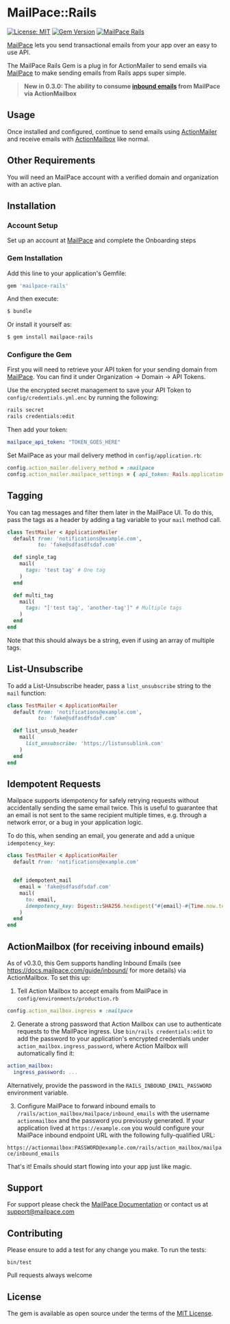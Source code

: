 # MailPace::Rails

[![License: MIT](https://img.shields.io/badge/License-MIT-green.svg)](https://opensource.org/licenses/MIT)
[![Gem Version](https://badge.fury.io/rb/mailpace-rails.svg)](https://badge.fury.io/rb/mailpace-rails)
[![MailPace Rails](https://circleci.com/gh/mailpace/mailpace-rails.svg?style=svg)](https://app.circleci.com/pipelines/github/mailpace/mailpace-rails)

[MailPace](https://mailpace.com) lets you send transactional emails from your app over an easy to use API.

The MailPace Rails Gem is a plug in for ActionMailer to send emails via [MailPace](https://mailpace.com) to make sending emails from Rails apps super simple.

> **New in 0.3.0: The ability to consume [inbound emails](https://docs.mailpace.com/guide/inbound/) from MailPace via ActionMailbox**

##  Usage

Once installed and configured, continue to send emails using [ActionMailer](https://guides.rubyonrails.org/action_mailer_basics.html) and receive emails with [ActionMailbox](https://edgeguides.rubyonrails.org/action_mailbox_basics.html) like normal.

## Other Requirements

You will need an MailPace account with a verified domain and organization with an active plan.

## Installation

### Account Setup

Set up an account at [MailPace](https://app.mailpace.com/users/sign_up) and complete the Onboarding steps

### Gem Installation

Add this line to your application's Gemfile:

```ruby
gem 'mailpace-rails'
```

And then execute:
```bash
$ bundle
```

Or install it yourself as:
```bash
$ gem install mailpace-rails
```

### Configure the Gem

First you will need to retrieve your API token for your sending domain from [MailPace](https://app.mailpace.com). You can find it under Organization -> Domain -> API Tokens.

Use the encrypted secret management to save your API Token to `config/credentials.yml.enc` by running the following:

```bash
rails secret
rails credentials:edit
```

Then add your token:

```yaml
mailpace_api_token: "TOKEN_GOES_HERE"
```

Set MailPace as your mail delivery method in `config/application.rb`:

```ruby
config.action_mailer.delivery_method = :mailpace
config.action_mailer.mailpace_settings = { api_token: Rails.application.credentials.mailpace_api_token }
```

## Tagging

You can tag messages and filter them later in the MailPace UI. To do this, pass the tags as a header by adding a tag variable to your `mail` method call.

```ruby
class TestMailer < ApplicationMailer
  default from: 'notifications@example.com',
          to: 'fake@sdfasdfsdaf.com'

  def single_tag
    mail(
      tags: 'test tag' # One tag
    )
  end

  def multi_tag
    mail(
      tags: "['test tag', 'another-tag']" # Multiple tags
    )
  end
end
```

Note that this should always be a string, even if using an array of multiple tags.

## List-Unsubscribe

To add a List-Unsubscribe header, pass a `list_unsubscribe` string to the `mail` function:

```ruby
class TestMailer < ApplicationMailer
  default from: 'notifications@example.com',
          to: 'fake@sdfasdfsdaf.com'

  def list_unsub_header
    mail(
      list_unsubscribe: 'https://listunsublink.com'
    )
  end
end
```

## Idempotent Requests

Mailpace supports idempotency for safely retrying requests without accidentally sending the same email twice. This is useful to guarantee that an email is not sent to the same recipient multiple times, e.g. through a network error, or a bug in your application logic.

To do this, when sending an email, you generate and add a unique `idempotency_key`:

```ruby
class TestMailer < ApplicationMailer
  default from: 'notifications@example.com'


  def idempotent_mail
    email = 'fake@sdfasdfsdaf.com'
    mail(
      to: email,
      idempotency_key: Digest::SHA256.hexdigest("#{email}-#{Time.now.to_i / 3600}")
    )
  end
end
```

## ActionMailbox (for receiving inbound emails)

As of v0.3.0, this Gem supports handling Inbound Emails (see https://docs.mailpace.com/guide/inbound/ for more details) via ActionMailbox. To set this up:

1. Tell Action Mailbox to accept emails from MailPace in `config/environments/production.rb`

```ruby
config.action_mailbox.ingress = :mailpace
```

2. Generate a strong password that Action Mailbox can use to authenticate requests to the MailPace ingress.
Use `bin/rails credentials:edit` to add the password to your application's encrypted credentials under `action_mailbox.ingress_password`, where Action Mailbox will automatically find it:

```yaml
action_mailbox:
  ingress_password: ...
```

Alternatively, provide the password in the `RAILS_INBOUND_EMAIL_PASSWORD` environment variable.

3. Configure MailPace to forward inbound emails to `/rails/action_mailbox/mailpace/inbound_emails` with the username `actionmailbox` and the password you previously generated. If your application lived at `https://example.com` you would configure your MailPace inbound endpoint URL with the following fully-qualified URL:

`https://actionmailbox:PASSWORD@example.com/rails/action_mailbox/mailpace/inbound_emails`

That's it! Emails should start flowing into your app just like magic.
## Support

For support please check the [MailPace Documentation](https://docs.mailpace.com)  or contact us at support@mailpace.com

## Contributing

Please ensure to add a test for any change you make. To run the tests:

`bin/test`

Pull requests always welcome

## License
The gem is available as open source under the terms of the [MIT License](https://opensource.org/licenses/MIT).
